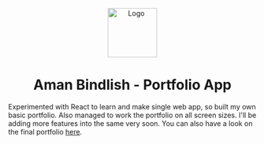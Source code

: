 <div align="center">
  <img alt="Logo" src="https://user-images.githubusercontent.com/50623363/82434256-2fd5d880-9ac5-11ea-9d2f-8d2db5d18340.png" width="100" />
</div>
<h1 align="center">
  Aman Bindlish - Portfolio App
</h1>

Experimented with React to learn and make single web app, so built my own basic portfolio. Also managed to work the portfolio on all screen sizes.
I'll be adding more features into the same very soon. You can also have a look on the final portfolio [here](https://amanbindlish.com).
